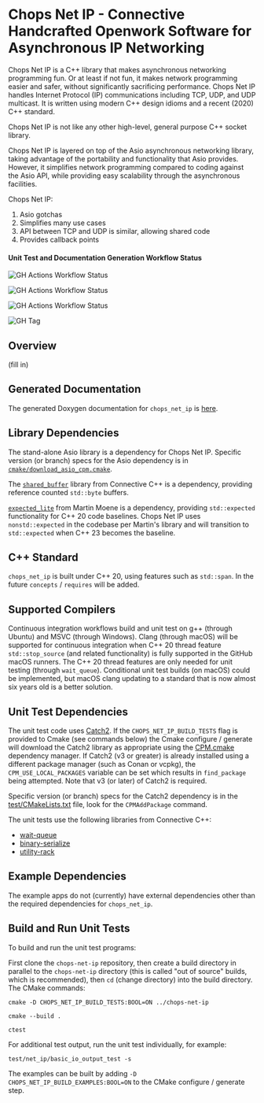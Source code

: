 # Chops Net IP - Connective Handcrafted Openwork Software for Asynchronous IP Networking

Chops Net IP is a C++ library that makes asynchronous networking programming fun. Or at least if not fun, it makes network programming easier and safer, without significantly sacrificing performance. Chops Net IP handles Internet Protocol (IP) communications including TCP, UDP, and UDP multicast. It is written using modern C++ design idioms and a recent (2020) C++ standard.

Chops Net IP is not like any other high-level, general purpose C++ socket library.

Chops Net IP is layered on top of the Asio asynchronous networking library, taking advantage of the portability and functionality that Asio provides. However, it simplifies network programming compared to coding against the Asio API, while providing easy scalability through the asynchronous facilities.

Chops Net IP:

1. Asio gotchas
2. Simplifies many use cases
3. API between TCP and UDP is similar, allowing shared code
4. Provides callback points 

#### Unit Test and Documentation Generation Workflow Status

![GH Actions Workflow Status](https://img.shields.io/github/actions/workflow/status/connectivecpp/chops-net-ip/build_run_unit_test_cmake.yml?branch=main&label=GH%20Actions%20build,%20unit%20tests%20on%20main)

![GH Actions Workflow Status](https://img.shields.io/github/actions/workflow/status/connectivecpp/chops-net-ip/build_run_unit_test_cmake.yml?branch=develop&label=GH%20Actions%20build,%20unit%20tests%20on%20develop)

![GH Actions Workflow Status](https://img.shields.io/github/actions/workflow/status/connectivecpp/chops-net-ip/gen_docs.yml?branch=main&label=GH%20Actions%20generate%20docs)

![GH Tag](https://img.shields.io/github/v/tag/connectivecpp/chops-net-ip?label=GH%20tag)

## Overview

(fill in)

## Generated Documentation

The generated Doxygen documentation for `chops_net_ip` is [here](https://connectivecpp.github.io/chops-net-ip/).

## Library Dependencies

The stand-alone Asio library is a dependency for Chops Net IP. Specific version (or branch) specs for the Asio dependency is in [`cmake/download_asio_cpm.cmake`](cmake/download_asio_cpm.cmake).

The [`shared_buffer`](https://github.com/connectivecpp/shared-buffer) library from Connective C++ is a dependency, providing reference counted `std::byte` buffers.

[`expected_lite`](https://github.com/martinmoene/expected-lite) from Martin Moene is a dependency, providing `std::expected` functionality for C++ 20 code baselines. Chops Net IP uses `nonstd::expected` in the codebase per Martin's library and will transition to `std::expected` when C++ 23 becomes the baseline.

## C++ Standard

`chops_net_ip` is built under C++ 20, using features such as `std::span`. In the future `concepts` / `requires` will be added.

## Supported Compilers

Continuous integration workflows build and unit test on g++ (through Ubuntu) and MSVC (through Windows). Clang (through macOS) will be supported for continuous integration when C++ 20 thread feature `std::stop_source` (and related functionality) is fully supported in the GitHub macOS runners. The C++ 20 thread features are only needed for unit testing (through `wait_queue`). Conditional unit test builds (on macOS) could be implemented, but macOS clang updating to a standard that is now almost six years old is a better solution.

## Unit Test Dependencies

The unit test code uses [Catch2](https://github.com/catchorg/Catch2). If the `CHOPS_NET_IP_BUILD_TESTS` flag is provided to Cmake (see commands below) the Cmake configure / generate will download the Catch2 library as appropriate using the [CPM.cmake](https://github.com/cpm-cmake/CPM.cmake) dependency manager. If Catch2 (v3 or greater) is already installed using a different package manager (such as Conan or vcpkg), the `CPM_USE_LOCAL_PACKAGES` variable can be set which results in `find_package` being attempted. Note that v3 (or later) of Catch2 is required.

Specific version (or branch) specs for the Catch2 dependency is in the [test/CMakeLists.txt](test/CMakeLists.txt) file, look for the `CPMAddPackage` command.

The unit tests use the following libraries from Connective C++:
- [wait-queue](https://github.com/connectivecpp/wait-queue)
- [binary-serialize](https://github.com/connectivecpp/binary-serialize)
- [utility-rack](https://github.com/connectivecpp/utility-rack)

## Example Dependencies

The example apps do not (currently) have external dependencies other than the required dependencies for `chops_net_ip`.

## Build and Run Unit Tests

To build and run the unit test programs:

First clone the `chops-net-ip` repository, then create a build directory in parallel to the `chops-net-ip` directory (this is called "out of source" builds, which is recommended), then `cd` (change directory) into the build directory. The CMake commands:

```
cmake -D CHOPS_NET_IP_BUILD_TESTS:BOOL=ON ../chops-net-ip

cmake --build .

ctest
```

For additional test output, run the unit test individually, for example:

```
test/net_ip/basic_io_output_test -s
```

The examples can be built by adding `-D CHOPS_NET_IP_BUILD_EXAMPLES:BOOL=ON` to the CMake configure / generate step.

